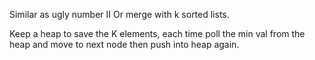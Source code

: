 Similar as ugly number II
Or merge with k sorted lists.

Keep a heap to save the K elements, each time poll the min val from the heap and move to next node then push into heap again.